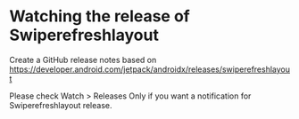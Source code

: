 # Watching the release of Swiperefreshlayout

Create a GitHub release notes based on https://developer.android.com/jetpack/androidx/releases/swiperefreshlayout

Please check Watch > Releases Only if you want a notification for Swiperefreshlayout release.
